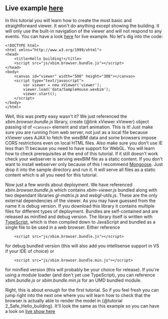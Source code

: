 ﻿Live example [here](1_Hello_building.live.html)
------------

In this tutorial you will learn how to create the most basic and straightforward viewer. 
It won't do anything except showing the building. It will only use the built-in navigation
of the viewer and will not respond to any events. You can have a look [here](1_Hello_building.live.html) for live example.
No let's dig into the code:

    <!DOCTYPE html>
    <html xmlns="http://www.w3.org/1999/xhtml">
    <head>
        <title>Hello building!</title>
        <script src="js/xbim.browser.bundle.js"></script>
    </head>
    <body>
        <canvas id="viewer" width="500" height="300"></canvas>
        <script type="text/javascript">
            var viewer = new xViewer('viewer');
            viewer.load('data/SampleHouse.wexbim');
            viewer.start();
        </script>
    </body>
    </html>

Well, this was pretty easy wasn't it? We just referenced the *xbim.browser.bundle.js* library, create {@link xViewer xViewer} object
passing id of `<canvas>` element and start animation. This is it! Just make sure you are running from web server, not just 
as a local file because xViewer uses AJAX to fetch the wexBIM data and some browsers impose CORS restrictions even on local
HTML files. Also make sure you don't use IE less than 11 because you need to have support for WebGL. You will learn how to 
check prerequisites at the end of this tutorial. If it still doesn't work check your webserver is serving wexBIM file as a
static content. If you don't want to install webserver only because of this I recommend [Mongoose](https://code.google.com/p/mongoose/). 
Just drop it into the sample directory and run it. It will serve all files as a static content which is all you need for this tutorial.

Now just a few words about deployment. We have referenced *xbim.browser.bundle.js* which contains *xbim-viewer.js* bundled 
along with two dependant libraries *gl-matrix.js* and *webgl-utils.js*. These are the only external dependencies of the viewer.
As you may have guessed from the name it is debug version. If you download this library it contains multiple 
files for different types of deployment. Bundles are self-contained and are released as minified and debug version.
The library itself is written with [TypeScript](http://www.typescriptlang.org), which is then compiled down to JavaScript
and bundled as a single file to be used in a web browser.
Either reference

        <script src="js/xbim.browser.bundle.js"></script>

for debug bundled version (this will also add you intellisense support in VS if your IDE of choice) or

        <script src="js/xbim.browser.bundle.min.js"></script>

for minified version (this will probably be your choice for release).
If you're using a module loader (and don't yet use TypeScript), you can reference *xbim.bundle.js* or *xbim.bundle.min.js* for an UMD bundled module.

Right, this is about enough for the first tutorial. So if you feel fresh you can jump right into the next one where you will learn 
how to check that the browser is actually able to render the model in {@tutorial 2_Safe_Hello_building}. It'll look the same as this example so you can have a look on [live
show here](1_Hello_building.live.html)